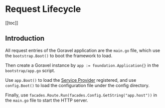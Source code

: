 # Request Lifecycle

[[toc]]

## Introduction

All request entries of the Goravel application are the `main.go` file, which use the `bootstrap.Boot()` to boot the framework to load.

Then create a Goravel instance by `app := foundation.Application{}` in the `bootstrap/app.go` script.

Use `app.Boot()` to load the [Service Provider](service-providers.md) registered, and use `config.Boot()` to load the configuration file under the config directory.

Finally, use `facades.Route.Run(facades.Config.GetString("app.host"))` in the `main.go` file to start the HTTP server.
